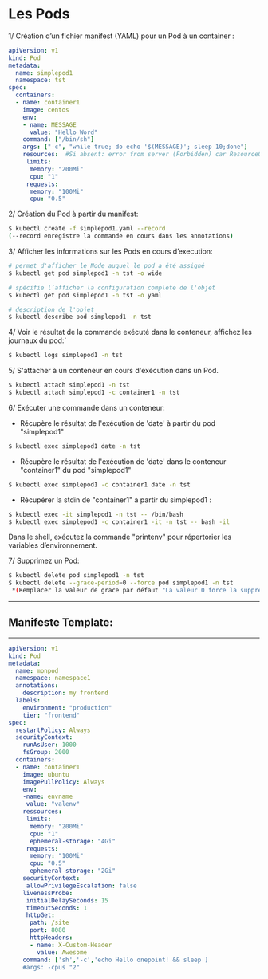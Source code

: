 # Les Pods

1/ Création d’un fichier manifest (YAML) pour un Pod à un container :
```yaml
apiVersion: v1
kind: Pod
metadata:
  name: simplepod1
  namespace: tst
spec:
  containers:
  - name: container1
    image: centos
    env:
    - name: MESSAGE
      value: "Hello Word"
    command: ["/bin/sh"]
    args: ["-c", "while true; do echo '$(MESSAGE)'; sleep 10;done"]
    resources:  #Si absent: error from server (Forbidden) car ResourceQuota present
     limits:
      memory: "200Mi"
      cpu: "1"
     requests: 
      memory: "100Mi"
      cpu: "0.5"
```


2/ Création du Pod à partir du manifest:
```bash
$ kubectl create -f simplepod1.yaml --record
(--record enregistre la commande en cours dans les annotations)
```


3/ Afficher les informations sur les Pods en cours d’execution:

```sh
# permet d'afficher le Node auquel le pod a été assigné
$ kubectl get pod simplepod1 -n tst -o wide

# spécifie l’afficher la configuration complete de l'objet
$ kubectl get pod simplepod1 -n tst -o yaml

# description de l'objet
$ kubectl describe pod simplepod1 -n tst
```


4/ Voir le résultat de la commande exécuté dans le conteneur, affichez les journaux du pod:`
```bash
$ kubectl logs simplepod1 -n tst
```


5/ S'attacher à un conteneur en cours d'exécution dans un Pod.
```bash
$ kubectl attach simplepod1 -n tst
$ kubectl attach simplepod1 -c container1 -n tst
```


6/ Exécuter une commande dans un conteneur:
 - Récupère le résultat de l'exécution de 'date' à partir du pod "simplepod1"
```bash
$ kubectl exec simplepod1 date -n tst
```
 - Récupère le résultat de l'exécution de 'date' dans le conteneur "container1" du pod "simplepod1"
```bash
$ kubectl exec simplepod1 -c container1 date -n tst
```
 - Récupérer la stdin de "container1" à partir du simplepod1 :
 ```bash
 $ kubectl exec -it simplepod1 -n tst -- /bin/bash
 $ kubectl exec simplepod1 -c container1 -it -n tst -- bash -il
```

Dans le shell, exécutez la commande "printenv" pour répertorier les variables d’environnement.


7/ Supprimez un Pod:

```bash
$ kubectl delete pod simplepod1 -n tst
$ kubectl delete --grace-period=0 --force pod simplepod1 -n tst
 *(Remplacer la valeur de grace par défaut "La valeur 0 force la suppression du Pod")
```


---------------------------------------------------------------------------------------------------------------
## Manifeste Template:
---------------------------------------------------------------------------------------------------------------
```yaml
apiVersion: v1
kind: Pod
metadata:
  name: monpod
  namespace: namespace1
  annotations:
    description: my frontend
  labels:
    environment: "production"
    tier: "frontend"
spec:
  restartPolicy: Always
  securityContext:
    runAsUser: 1000
    fsGroup: 2000
  containers:
  - name: container1
    image: ubuntu
    imagePullPolicy: Always
    env:
    -name: envname
     value: "valenv"
    ressources:
     limits:
      memory: "200Mi"
      cpu: "1"
      ephemeral-storage: "4Gi"
     requests: 
      memory: "100Mi"
      cpu: "0.5"
      ephemeral-storage: "2Gi"
    securityContext:
     allowPrivilegeEscalation: false
    livenessProbe:
     initialDelaySeconds: 15
     timeoutSeconds: 1
     httpGet:
      path: /site
      port: 8080
      httpHeaders:
      - name: X-Custom-Header
        value: Awesome
    command: ['sh','-c','echo Hello onepoint! && sleep ]
    #args: -cpus "2"
   
```
